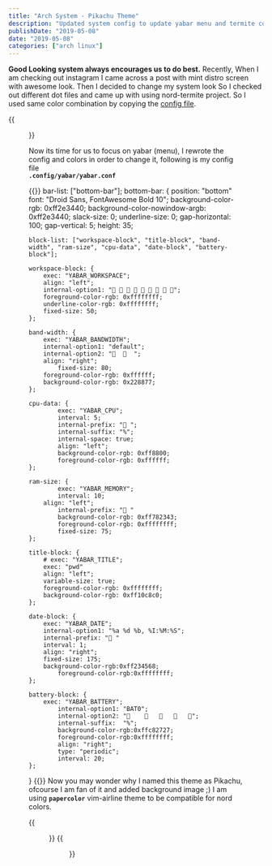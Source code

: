 ```yaml
---
title: "Arch System - Pikachu Theme"
description: "Updated system config to update yabar menu and termite colors"
publishDate: "2019-05-08"
date: "2019-05-08"
categories: ["arch linux"]
---
```


**Good Looking system always encourages us to do best.** Recently, When I am checking out instagram I came across a post with mint distro screen with awesome look.
Then I decided to change my system look So I checked out different dot files and came up with using nord-termite project. So I used same color combination by copying the [config file](https://github.com/arcticicestudio/nord-termite/blob/develop/src/config).

{{<figure class="image-holder" src="/images/colortest.png" alt="colortest image">}}

Now its time for us to focus on yabar (menu), I rewrote the config and colors in order to change it, following is my config file   
**`.config/yabar/yabar.conf`**

{{<highlight config>}}
bar-list: ["bottom-bar"];
bottom-bar: {
	position: "bottom"
	font: "Droid Sans, FontAwesome Bold 10";
	background-color-rgb: 0xff2e3440;
	background-color-nowindow-argb: 0xff2e3440;
	slack-size: 0;
	underline-size: 0;
	gap-horizontal: 100;
	gap-vertical: 5;
	height: 35;

	block-list: ["workspace-block", "title-block", "band-width", "ram-size", "cpu-data", "date-block", "battery-block"];
	
	workspace-block: {
		exec: "YABAR_WORKSPACE";
		align: "left";
		internal-option1: "        ";
		foreground-color-rgb: 0xffffffff;
		underline-color-rgb: 0xffffffff;
		fixed-size: 50;
	};

	band-width: {
		exec: "YABAR_BANDWIDTH";
		internal-option1: "default";
		internal-option2: "    ";
		align: "right";
	        fixed-size: 80;
		foreground-color-rgb: 0xffffff;
		background-color-rgb: 0x228877;
	};

	cpu-data: {
        	exec: "YABAR_CPU";
	        interval: 5;
        	internal-prefix: " ";
	        internal-suffix: "%";
        	internal-space: true;
	        align: "left";
        	background-color-rgb: 0xff8800;
	        foreground-color-rgb: 0xffffff;
	};

	ram-size: {
        	exec: "YABAR_MEMORY";
	        interval: 10;
		align: "left";
	        internal-prefix: " "
        	background-color-rgb: 0xff782343;
	        foreground-color-rgb: 0xffffffff;
        	fixed-size: 75;
	};

	title-block: {
		# exec: "YABAR_TITLE";
		exec: "pwd"
		align: "left";
		variable-size: true;
		foreground-color-rgb: 0xffffffff;
		background-color-rgb: 0xff10c8c0;
	};

	date-block: {
		exec: "YABAR_DATE";
		internal-option1: "%a %d %b, %I:%M:%S";
		internal-prefix: "	"
		interval: 1;
		align: "right";
		fixed-size: 175;
		background-color-rgb:0xff234568;
	        foreground-color-rgb:0xffffffff;
	};

	battery-block: {
		exec: "YABAR_BATTERY";
	        internal-option1: "BAT0";
        	internal-option2: "				";
	        internal-suffix:  "%";
        	background-color-rgb:0xffc82727;
	        foreground-color-rgb:0xffffffff;
        	align: "right";
	        type: "periodic";
        	interval: 20;
	};	
	
}
{{</highlight>}}
Now you may wonder why I named this theme as Pikachu, ofcourse I am fan of it and added background image ;) I am using **`papercolor`** vim-airline theme to be compatible for nord colors.

{{<figure class="image-holder" src="/images/desktop.png" alt="Pikachu Desktop">}}
{{<figure class="image-holder" src="/images/vim.png" alt="Vim theme">}}


